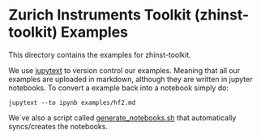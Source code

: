 # Zurich Instruments Toolkit (zhinst-toolkit) Examples

This directory contains the examples for zhinst-toolkit.

We use [jupytext](https://github.com/mwouts/jupytext) to version control our
examples. Meaning that all our examples are uploaded in markdown, although they
are written in jupyter notebooks. To convert a example back into a notebook
simply do:

```
jupytext --to ipynb examples/hf2.md
```

We`ve also a script called [generate_notebooks.sh](generate_notebooks.sh) that
automatically syncs/creates the notebooks.
